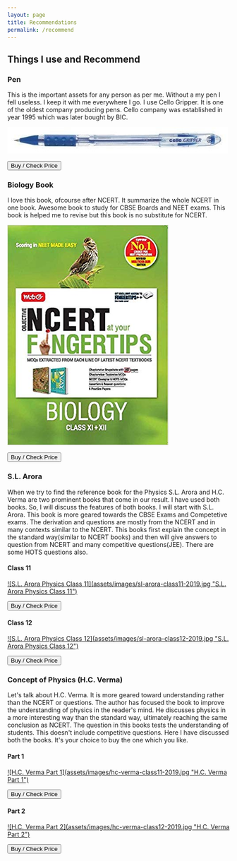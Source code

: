 ```yaml
---
layout: page
title: Recommendations
permalink: /recommend
---
```


## Things I use and Recommend

### Pen
This is the important assets for any person as per me. Without a my pen I fell useless. I keep it with me everywhere I go. I use Cello Gripper. It is one of the oldest company producing pens. Cello company was established in year 1995 which was later bought by BIC.

<a href="https://amzn.to/2ZvV6NU" rel="nofollow">
    <img src="assets/images/cello-gripper-pen.jpg" alt="Cello Gripper Pen">
</a>

<a href="https://amzn.to/2ZvV6NU" rel="nofollow"><button>Buy / Check Price</button></a>


### Biology Book
I love this book, ofcourse after NCERT. It summarize the whole NCERT in one book. Awesome book to study for CBSE Boards and NEET exams. This book is helped me to revise but this book is no substitute for NCERT.

<a href="https://amzn.to/2ZvV6NU" rel="nofollow">
    <img src="assets/images/biology-at-fingertips-2019.jpg" alt="Biology At Fingertips 2019">
</a>

<a href="https://amzn.to/340FDch" rel="nofollow"><button>Buy / Check Price</button></a>

### S.L. Arora
When we try to find the reference book for the Physics S.L. Arora and H.C. Verma are two prominent books that come in our result. I have used both books. So, I will discuss the features of both books.  I will start with S.L. Arora. This book is more geared towards the CBSE Exams and Competetive exams. The derivation and questions are mostly from the NCERT and in many contexts similar to the NCERT. This books first explain the concept in the standard way(similar to NCERT books) and then will give answers to question from NCERT and many competitive questions(JEE). There are some HOTS questions also.

#### Class 11
<a href="https://amzn.to/2L3fMJ4" rel="nofollow">
![S.L. Arora Physics Class 11](assets/images/sl-arora-class11-2019.jpg "S.L. Arora Physics Class 11")
</a>

<a href="https://amzn.to/2L3fMJ4" rel="nofollow"><button>Buy / Check Price</button></a>


#### Class 12
<a href="https://amzn.to/2NFtpzY" rel="nofollow">
![S.L. Arora Physics Class 12](assets/images/sl-arora-class12-2019.jpg "S.L. Arora Physics Class 12")
</a>

<a href="https://amzn.to/2NFtpzY" rel="nofollow"><button>Buy / Check Price</button></a>


### Concept of Physics (H.C. Verma)


Let's talk about H.C. Verma. It is more geared toward understanding rather than the NCERT or questions. The author has focused the book to improve the understanding of physics in the reader's mind. He discusses physics in a more interesting way than the standard way, ultimately reaching the same conclusion as NCERT. The question in this books tests the understanding of students. This doesn't include competitive questions. Here I have discussed both the books. It's your choice to buy the one which you like.

#### Part 1
<a href="https://amzn.to/2L3fMJ4" rel="nofollow">
![H.C. Verma Part 1](assets/images/hc-verma-class11-2019.jpg "H.C. Verma Part 1")
</a>

<a href="https://amzn.to/2L3fMJ4" rel="nofollow"><button>Buy / Check Price</button></a>


#### Part 2
<a href="https://amzn.to/2NFtpzY" rel="nofollow">
![H.C. Verma Part 2](assets/images/hc-verma-class12-2019.jpg "H.C. Verma Part 2")
</a>

<a href="https://amzn.to/2NFtpzY" rel="nofollow"><button>Buy / Check Price</button></a>